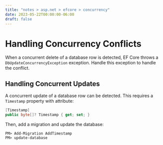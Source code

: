 ```yaml
---
title: "notes > asp.net > efcore > concurrency"
date: 2023-05-22T00:00:00-06:00
draft: false
---
```


# Handling Concurrency Conflicts
When a concurrent delete of a database row is detected, EF Core throws a `DbUpdateConcurrencyException` exception.  Handle this exception to handle the conflict.

## Handling Concurrent Updates
A concurrent update of a database row can be detected.  This requires a `Timestamp` property with attribute:
```cs
[Timestamp]
public byte[]? Timestamp { get; set; }
```

Then, add a migration and update the database:
```pwsh
PM> Add-Migration AddTimestamp
PM> update-database
```